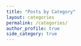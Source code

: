 ```yaml
---
title: "Posts by Category"
layout: categories
permalink: /categories/
author_profile: true
side_category: true
---
```

